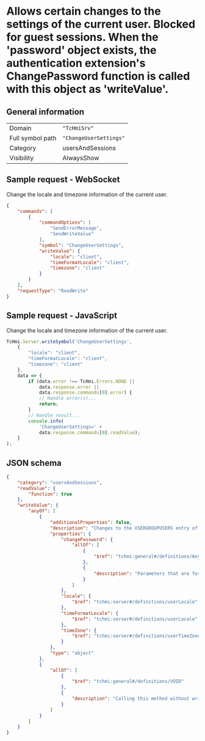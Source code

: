 # Allows certain changes to the settings of the current user. Blocked for guest sessions. When the 'password' object exists, the authentication extension's ChangePassword function is called with this object as 'writeValue'.

## General information

|  |  |
| - | - |
| Domain | `"TcHmiSrv"` |
| Full symbol path | `"ChangeUserSettings"` |
| Category | usersAndSessions |
| Visibility | AlwaysShow |

## Sample request - WebSocket

Change the locale and timezone information of the current user.
```json
{
    "commands": [
        {
            "commandOptions": [
                "SendErrorMessage",
                "SendWriteValue"
            ],
            "symbol": "ChangeUserSettings",
            "writeValue": {
                "locale": "client",
                "timeFormatLocale": "client",
                "timezone": "client"
            }
        }
    ],
    "requestType": "ReadWrite"
}
```

## Sample request - JavaScript

Change the locale and timezone information of the current user.
```javascript
TcHmi.Server.writeSymbol('ChangeUserSettings',
    {
        "locale": "client",
        "timeFormatLocale": "client",
        "timezone": "client"
    },
    data => {
        if (data.error !== TcHmi.Errors.NONE ||
            data.response.error ||
            data.response.commands[0].error) {
            // Handle error(s)...
            return;
        }
        // Handle result...
        console.info(
            'ChangeUserSettings=' +
            data.response.commands[0].readValue);
    }
);
```

## JSON schema

```json
{
    "category": "usersAndSessions",
    "readValue": {
        "function": true
    },
    "writeValue": {
        "anyOf": [
            {
                "additionalProperties": false,
                "description": "Changes to the USERGROUPUSERS entry of the current user.",
                "properties": {
                    "changePassword": {
                        "allOf": [
                            {
                                "$ref": "tchmi:general#/definitions/Any"
                            },
                            {
                                "description": "Parameters that are forwarded to the authentication extension's ChangePassword function."
                            }
                        ]
                    },
                    "locale": {
                        "$ref": "tchmi:server#/definitions/userLocale"
                    },
                    "timeFormatLocale": {
                        "$ref": "tchmi:server#/definitions/userLocale"
                    },
                    "timeZone": {
                        "$ref": "tchmi:server#/definitions/userTimeZone"
                    }
                },
                "type": "object"
            },
            {
                "allOf": [
                    {
                        "$ref": "tchmi:general#/definitions/VOID"
                    },
                    {
                        "description": "Calling this method without writeValue will read the current settings."
                    }
                ]
            }
        ]
    }
}
```
